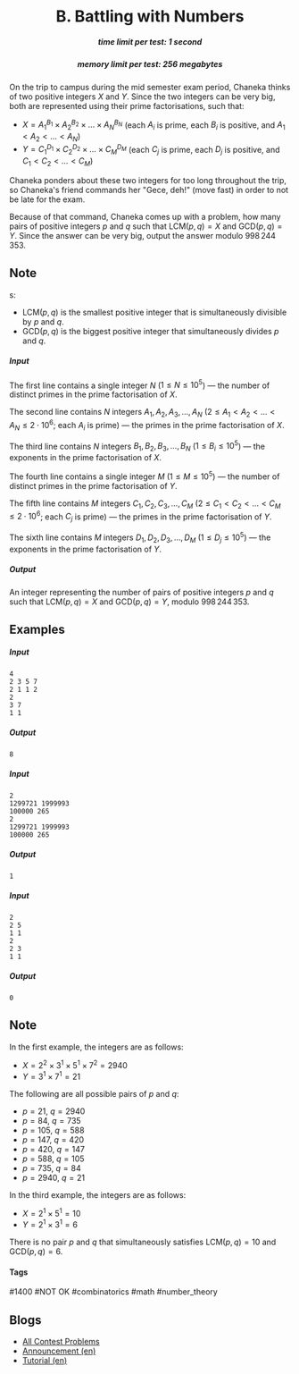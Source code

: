 <h1 style='text-align: center;'> B. Battling with Numbers</h1>

<h5 style='text-align: center;'>time limit per test: 1 second</h5>
<h5 style='text-align: center;'>memory limit per test: 256 megabytes</h5>

On the trip to campus during the mid semester exam period, Chaneka thinks of two positive integers $X$ and $Y$. Since the two integers can be very big, both are represented using their prime factorisations, such that: 

* $X=A_1^{B_1}\times A_2^{B_2}\times\ldots\times A_N^{B_N}$ (each $A_i$ is prime, each $B_i$ is positive, and $A_1<A_2<\ldots<A_N$)
* $Y=C_1^{D_1}\times C_2^{D_2}\times\ldots\times C_M^{D_M}$ (each $C_j$ is prime, each $D_j$ is positive, and $C_1<C_2<\ldots<C_M$)

Chaneka ponders about these two integers for too long throughout the trip, so Chaneka's friend commands her "Gece, deh!" (move fast) in order to not be late for the exam.

Because of that command, Chaneka comes up with a problem, how many pairs of positive integers $p$ and $q$ such that $\text{LCM}(p, q) = X$ and $\text{GCD}(p, q) = Y$. Since the answer can be very big, output the answer modulo $998\,244\,353$.

## Note

s: 

* $\text{LCM}(p, q)$ is the smallest positive integer that is simultaneously divisible by $p$ and $q$.
* $\text{GCD}(p, q)$ is the biggest positive integer that simultaneously divides $p$ and $q$.
##### Input

The first line contains a single integer $N$ ($1 \leq N \leq 10^5$) — the number of distinct primes in the prime factorisation of $X$.

The second line contains $N$ integers $A_1, A_2, A_3, \ldots, A_N$ ($2 \leq A_1 < A_2 < \ldots < A_N \leq 2 \cdot 10^6$; each $A_i$ is prime) — the primes in the prime factorisation of $X$.

The third line contains $N$ integers $B_1, B_2, B_3, \ldots, B_N$ ($1 \leq B_i \leq 10^5$) — the exponents in the prime factorisation of $X$.

The fourth line contains a single integer $M$ ($1 \leq M \leq 10^5$) — the number of distinct primes in the prime factorisation of $Y$.

The fifth line contains $M$ integers $C_1, C_2, C_3, \ldots, C_M$ ($2 \leq C_1 < C_2 < \ldots < C_M \leq 2 \cdot 10^6$; each $C_j$ is prime) — the primes in the prime factorisation of $Y$.

The sixth line contains $M$ integers $D_1, D_2, D_3, \ldots, D_M$ ($1 \leq D_j \leq 10^5$) — the exponents in the prime factorisation of $Y$.

##### Output

An integer representing the number of pairs of positive integers $p$ and $q$ such that $\text{LCM}(p, q) = X$ and $\text{GCD}(p, q) = Y$, modulo $998\,244\,353$.

## Examples

##### Input


```text
4
2 3 5 7
2 1 1 2
2
3 7
1 1
```
##### Output


```text
8
```
##### Input


```text
2
1299721 1999993
100000 265
2
1299721 1999993
100000 265
```
##### Output


```text
1
```
##### Input


```text
2
2 5
1 1
2
2 3
1 1
```
##### Output


```text
0
```
## Note

In the first example, the integers are as follows: 

* $X=2^2\times3^1\times5^1\times7^2=2940$
* $Y=3^1\times7^1=21$

The following are all possible pairs of $p$ and $q$: 

* $p=21$, $q=2940$
* $p=84$, $q=735$
* $p=105$, $q=588$
* $p=147$, $q=420$
* $p=420$, $q=147$
* $p=588$, $q=105$
* $p=735$, $q=84$
* $p=2940$, $q=21$

In the third example, the integers are as follows: 

* $X=2^1\times5^1=10$
* $Y=2^1\times3^1=6$

There is no pair $p$ and $q$ that simultaneously satisfies $\text{LCM}(p,q)=10$ and $\text{GCD}(p,q)=6$.



#### Tags 

#1400 #NOT OK #combinatorics #math #number_theory 

## Blogs
- [All Contest Problems](../COMPFEST_15_-_Preliminary_Online_Mirror_(Unrated,_ICPC_Rules,_Teams_Preferred).md)
- [Announcement (en)](../blogs/Announcement_(en).md)
- [Tutorial (en)](../blogs/Tutorial_(en).md)
